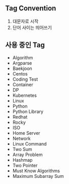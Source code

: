 ## Tag Convention
1. 대문자로 시작
2. 단어 사이는 띄어쓰기

## 사용 중인 Tag
- Algorithm
- Argparse
- Baekjoon
- Centos
- Coding Test
- Container
- DP
- Kubernetes
- Linux
- Python
- Python Library
- Redhat
- Rocky
- ISO
- Home Server
- Network
- Linux Command
- Two Sum
- Array Problem
- Hashmap
- Two Pointer
- Must Know Algorithms
- Maximum Subarray Sum